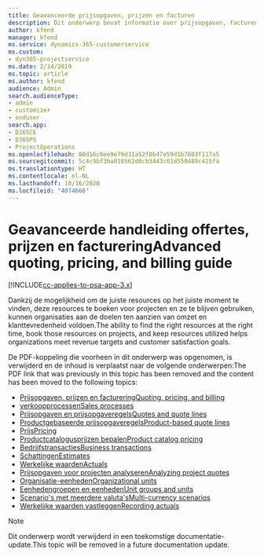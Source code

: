 ```yaml
---
title: Geavanceerde prijsopgaven, prijzen en facturen
description: Dit onderwerp bevat informatie over prijsopgaven, facturen en prijzen in Project Service Automation.
author: kfend
manager: kfend
ms.service: dynamics-365-customerservice
ms.custom:
- dyn365-projectservice
ms.date: 2/14/2019
ms.topic: article
ms.author: kfend
audience: Admin
search.audienceType:
- admin
- customizer
- enduser
search.app:
- D365CE
- D365PS
- ProjectOperations
ms.openlocfilehash: 80d16c0ee9e79d31a52f0b47e59d1b7603f117a5
ms.sourcegitcommit: 5c4c9bf3ba018562d6cb3443c01d550489c415fa
ms.translationtype: HT
ms.contentlocale: nl-NL
ms.lasthandoff: 10/16/2020
ms.locfileid: "4074666"
---
```

# <a name="advanced-quoting-pricing-and-billing-guide"></a><span data-ttu-id="96938-103">Geavanceerde handleiding offertes, prijzen en facturering</span><span class="sxs-lookup"><span data-stu-id="96938-103">Advanced quoting, pricing, and billing guide</span></span>

[!INCLUDE[cc-applies-to-psa-app-3.x](../../includes/cc-applies-to-psa-app-3x.md)]

<span data-ttu-id="96938-104">Dankzij de mogelijkheid om de juiste resources op het juiste moment te vinden, deze resources te boeken voor projecten en ze te blijven gebruiken, kunnen organisaties aan de doelen ten aanzien van omzet en klanttevredenheid voldoen.</span><span class="sxs-lookup"><span data-stu-id="96938-104">The ability to find the right resources at the right time, book those resources on projects, and keep resources utilized helps organizations meet revenue targets and customer satisfaction goals.</span></span> 

<span data-ttu-id="96938-105">De PDF-koppeling die voorheen in dit onderwerp was opgenomen, is verwijderd en de inhoud is verplaatst naar de volgende onderwerpen:</span><span class="sxs-lookup"><span data-stu-id="96938-105">The PDF link that was previously in this topic has been removed and the content has been moved to the following topics:</span></span>

- [<span data-ttu-id="96938-106">Prijsopgaven, prijzen en facturering</span><span class="sxs-lookup"><span data-stu-id="96938-106">Quoting, pricing, and billing</span></span>](../quote-bill-price.md)
- [<span data-ttu-id="96938-107">verkoopprocessen</span><span class="sxs-lookup"><span data-stu-id="96938-107">Sales processes</span></span>](../basic-sales-process.md)
- [<span data-ttu-id="96938-108">Prijsopgaven en prijsopgaveregels</span><span class="sxs-lookup"><span data-stu-id="96938-108">Quotes and quote lines</span></span>](../basic-quote-lines.md)
- [<span data-ttu-id="96938-109">Productgebaseerde prijsopgaveregels</span><span class="sxs-lookup"><span data-stu-id="96938-109">Product-based quote lines</span></span>](../product-based-quote-lines.md)
- [<span data-ttu-id="96938-110">Prijs</span><span class="sxs-lookup"><span data-stu-id="96938-110">Pricing</span></span>](../basic-pricing.md)
- [<span data-ttu-id="96938-111">Productcatalogusprijzen bepalen</span><span class="sxs-lookup"><span data-stu-id="96938-111">Product catalog pricing</span></span>](../product-catalog-pricing.md)
- [<span data-ttu-id="96938-112">Bedrijfstransacties</span><span class="sxs-lookup"><span data-stu-id="96938-112">Business transactions</span></span>](../basic-business-transactions.md)
- [<span data-ttu-id="96938-113">Schattingen</span><span class="sxs-lookup"><span data-stu-id="96938-113">Estimates</span></span>](../estimates.md)
- [<span data-ttu-id="96938-114">Werkelijke waarden</span><span class="sxs-lookup"><span data-stu-id="96938-114">Actuals</span></span>](../actuals.md)
- [<span data-ttu-id="96938-115">Prijsopgaven voor projecten analyseren</span><span class="sxs-lookup"><span data-stu-id="96938-115">Analyzing project quotes</span></span>](../basic-analyzing-quotes.md)
- [<span data-ttu-id="96938-116">Organisatie-eenheden</span><span class="sxs-lookup"><span data-stu-id="96938-116">Organizational units</span></span>](../advanced-organizational.md)
- [<span data-ttu-id="96938-117">Eenhedengroepen en eenheden</span><span class="sxs-lookup"><span data-stu-id="96938-117">Unit groups and units</span></span>](../advanced-units.md)
- [<span data-ttu-id="96938-118">Scenario's met meerdere valuta's</span><span class="sxs-lookup"><span data-stu-id="96938-118">Multi-currency scenarios</span></span>](../advanced-currency.md)
- [<span data-ttu-id="96938-119">Werkelijke waarden vastleggen</span><span class="sxs-lookup"><span data-stu-id="96938-119">Recording actuals</span></span>](../advanced-actuals.md)

> [!NOTE]
> <span data-ttu-id="96938-120">Dit onderwerp wordt verwijderd in een toekomstige documentatie-update.</span><span class="sxs-lookup"><span data-stu-id="96938-120">This topic will be removed in a future documentation update.</span></span> 
